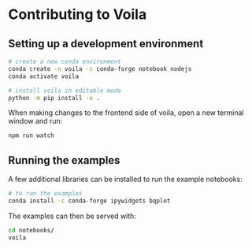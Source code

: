 # Contributing to Voila

## Setting up a development environment

```bash
# create a new conda environment
conda create -n voila -c conda-forge notebook nodejs
conda activate voila

# install voila in editable mode
python -m pip install -e .
```

When making changes to the frontend side of voila, open a new terminal window and run:

```bash
npm run watch
```

## Running the examples

A few additional libraries can be installed to run the example notebooks:

```bash
# to run the examples
conda install -c conda-forge ipywidgets bqplot
```

The examples can then be served with:

```bash
cd notebooks/
voila
```